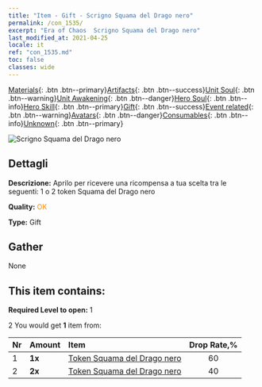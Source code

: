 ```yaml
---
title: "Item - Gift - Scrigno Squama del Drago nero"
permalink: /con_1535/
excerpt: "Era of Chaos  Scrigno Squama del Drago nero"
last_modified_at: 2021-04-25
locale: it
ref: "con_1535.md"
toc: false
classes: wide
---
```

 [Materials](/ItemsIT/){: .btn .btn--primary}[Artifacts](/ItemsIT/Artifacts/){: .btn .btn--success}[Unit Soul](/ItemsIT/UnitSoul/){: .btn .btn--warning}[Unit Awakening](/ItemsIT/UnitAwakening/){: .btn .btn--danger}[Hero Soul](/ItemsIT/HeroSoul/){: .btn .btn--info}[Hero Skill](/ItemsIT/HeroSkill/){: .btn .btn--primary}[Gift](/ItemsIT/Gift/){: .btn .btn--success}[Event related](/ItemsIT/Events/){: .btn .btn--warning}[Avatars](/ItemsIT/Avatars/){: .btn .btn--danger}[Consumables](/ItemsIT/Consumables/){: .btn .btn--info}[Unknown](/ItemsIT/Unknown/){: .btn .btn--primary}

 ![Scrigno Squama del Drago nero](/images/t/i_907149.png)

## Dettagli
 **Descrizione:** Aprilo per ricevere una ricompensa a tua scelta tra le seguenti: 1 o 2 token Squama del Drago nero

 **Quality:** <span style="color: #FF8C00">OK</span>

 **Type:** Gift

## Gather

  None

## This item contains:

 **Required Level to open:** 1

 2 You would get **1** item  from:

  | Nr | Amount |     Item    | Drop Rate,% |
  |:---|:-------|:------------|:---------:|
  | 1 |  **1x** | [Token Squama del Drago nero](/ItemsIT/con_993/) | 60 | 
  | 2 |  **2x** | [Token Squama del Drago nero](/ItemsIT/con_993/) | 40 | 
